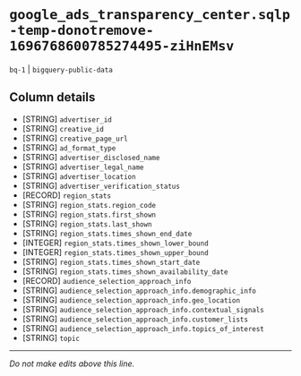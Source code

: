 # `google_ads_transparency_center.sqlp-temp-donotremove-1696768600785274495-ziHnEMsv`
`bq-1` | `bigquery-public-data`

## Column details
* [STRING]    `advertiser_id`
* [STRING]    `creative_id`
* [STRING]    `creative_page_url`
* [STRING]    `ad_format_type`
* [STRING]    `advertiser_disclosed_name`
* [STRING]    `advertiser_legal_name`
* [STRING]    `advertiser_location`
* [STRING]    `advertiser_verification_status`
* [RECORD]    `region_stats`
* [STRING]    `region_stats.region_code`
* [STRING]    `region_stats.first_shown`
* [STRING]    `region_stats.last_shown`
* [STRING]    `region_stats.times_shown_end_date`
* [INTEGER]   `region_stats.times_shown_lower_bound`
* [INTEGER]   `region_stats.times_shown_upper_bound`
* [STRING]    `region_stats.times_shown_start_date`
* [STRING]    `region_stats.times_shown_availability_date`
* [RECORD]    `audience_selection_approach_info`
* [STRING]    `audience_selection_approach_info.demographic_info`
* [STRING]    `audience_selection_approach_info.geo_location`
* [STRING]    `audience_selection_approach_info.contextual_signals`
* [STRING]    `audience_selection_approach_info.customer_lists`
* [STRING]    `audience_selection_approach_info.topics_of_interest`
* [STRING]    `topic`

-------------------------------------------------------------------------------
*Do not make edits above this line.*
